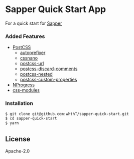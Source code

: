 # Sapper Quick Start App

For a quick start for [Sapper](https://sapper.svelte.dev/)

### Added Features
- [PostCSS](https://postcss.org/)
    - [autoprefixer](https://github.com/postcss/autoprefixer)
    - [cssnano](https://cssnano.co/)
    - [postcss-url](https://github.com/postcss/postcss-url)
    - [postcss-discard-comments](https://github.com/ben-eb/postcss-discard-comments)
    - [postcss-nested](https://github.com/postcss/postcss-nested)
    - [postcss-custom-properties](https://github.com/postcss/postcss-custom-properties)
- [NProgress](https://ricostacruz.com/nprogress/)
- [css-modules](https://github.com/css-modules/css-modules)

### Installation
```sh
$ git clone git@github.com:whthT/sapper-quick-start.git
$ cd sapper-quick-start
$ yarn
```

License
----
Apache-2.0
